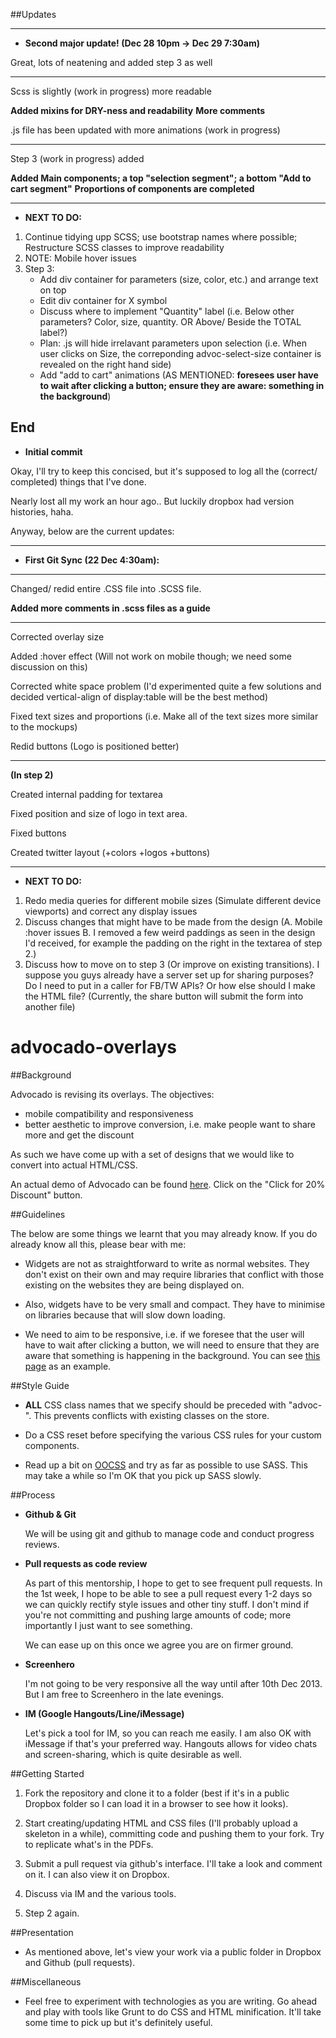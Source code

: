 ##Updates

-----

* __Second major update! (Dec 28 10pm -> Dec 29 7:30am)__

Great, lots of neatening and added step 3 as well 

-----

Scss is slightly (work in progress) more readable

__Added mixins for DRY-ness and readability__
__More comments__


.js file has been updated with more animations (work in progress) 

-----

Step 3 (work in progress) added

__Added Main components; a top "selection segment"; a bottom "Add to cart segment"__
__Proportions of components are completed__

-----
* __NEXT TO DO:__


1. Continue tidying upp SCSS; use bootstrap names where possible; Restructure SCSS classes to improve readability
2. NOTE: Mobile hover issues
3. 
	Step 3: 
	- Add div container for parameters (size, color, etc.) and arrange text on top
	- Edit div container for X symbol
	- Discuss where to implement "Quantity" label (i.e. Below other parameters? Color, size, quantity. OR Above/ Beside the TOTAL label?)
	- Plan: .js will hide irrelavant parameters upon selection (i.e. When user clicks on Size, the correponding advoc-select-size container is revealed on the right hand side)
	- Add "add to cart" animations (AS MENTIONED: __foresees user have to wait after clicking a button; ensure they are aware: something in the background__)

__End__
-----

* __Initial commit__

Okay, I'll try to keep this concised, but it's supposed to log all the (correct/ completed) things that I've done.

Nearly lost all my work an hour ago.. But luckily dropbox had version histories, haha.

Anyway, below are the current updates:

-----


* __First Git Sync (22 Dec 4:30am):__


-----
Changed/ redid entire .CSS file into .SCSS file.

__Added more comments in .scss files as a guide__

-----
Corrected overlay size

Added :hover effect (Will not work on mobile though; we need some discussion on this) 

Corrected white space problem (I'd experimented quite a few solutions and decided vertical-align of display:table will be the best method)

Fixed text sizes and proportions (i.e. Make all of the text sizes more similar to the mockups)

Redid buttons (Logo is positioned better)

-----
__(In step 2)__

Created internal padding for textarea

Fixed position and size of logo in text area.

Fixed buttons

Created twitter layout (+colors +logos +buttons)

-----
* __NEXT TO DO:__

1. Redo media queries for different mobile sizes (Simulate different device viewports) and correct any display issues
2. Discuss changes that might have to be made from the design (A. Mobile :hover issues B. I removed a few weird paddings as seen in the design I'd received, for example the padding on the right in the textarea of step 2.)
3. Discuss how to move on to step 3 (Or improve on existing transitions). I suppose you guys already have a server set up for sharing purposes? Do I need to put in a caller for FB/TW APIs? Or how else should I make the HTML file? (Currently, the share button will submit the form into another file)


advocado-overlays
=================

##Background

Advocado is revising its overlays. The objectives:

* mobile compatibility and responsiveness
* better aesthetic to improve conversion, i.e. make people want to share more and get the discount

As such we have come up with a set of designs that we would like to convert into actual HTML/CSS. 

An actual demo of Advocado can be found [here](http://www.goodnightmacaroon.co/collections/biggest-christmas-sale/products/pea-coat-double-breasted). Click on the "Click for 20% Discount" button.

##Guidelines

The below are some things we learnt that you may already know. If you do already know all this, please bear with me:

* Widgets are not as straightforward to write as normal websites. They don't exist on their own and may require libraries that conflict with those existing on the websites they are being displayed on. 

* Also, widgets have to be very small and compact. They have to minimise on libraries because that will slow down loading.

* We need to aim to be responsive, i.e. if we foresee that the user will have to wait after clicking a button, we will need to ensure that they are aware that something is happening in the background. You can see [this page](http://lab.hakim.se/ladda/) as an example. 

##Style Guide

* __ALL__ CSS class names that we specify should be preceded with "advoc-". This prevents conflicts with existing classes on the store.

* Do a CSS reset before specifying the various CSS rules for your custom components.

* Read up a bit on [OOCSS](http://coding.smashingmagazine.com/2011/12/12/an-introduction-to-object-oriented-css-oocss/) and try as far as possible to use SASS. This may take a while so I'm OK that you pick up SASS slowly.


##Process

* __Github & Git__

  We will be using git and github to manage code and conduct progress reviews.

* __Pull requests as code review__

  As part of this mentorship, I hope to get to see frequent pull requests. In the 1st week, I hope to be able to see a pull request every 1-2 days so we can quickly rectify style issues and other tiny stuff. I don't mind if you're not committing and pushing large amounts of code; more importantly I just want to see something.

  We can ease up on this once we agree you are on firmer ground. 

* __Screenhero__

  I'm not going to be very responsive all the way until after 10th Dec 2013. But I am free to Screenhero in the late evenings.

* __IM (Google Hangouts/Line/iMessage)__

  Let's pick a tool for IM, so you can reach me easily. I am also OK with iMessage if that's your preferred way.  Hangouts allows for video chats and screen-sharing, which is quite desirable as well.

##Getting Started

1.  Fork the repository and clone it to a folder (best if it's in a public Dropbox folder so I can load it in a browser to see how it looks).

2. Start creating/updating HTML and CSS files (I'll probably upload a skeleton in a while), committing code and pushing them to your fork. Try to replicate what's in the PDFs.

3. Submit a pull request via github's interface. I'll take a look and comment on it.  I can also view it on Dropbox.

4. Discuss via IM and the various tools.

5. Step 2 again.

##Presentation

* As mentioned above, let's view your work via a public folder in Dropbox and Github (pull requests).

##Miscellaneous

* Feel free to experiment with technologies as you are writing. Go ahead and play with tools like Grunt to do CSS and HTML minification. It'll take some time to pick up but it's definitely useful. 